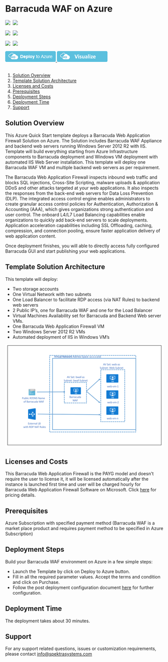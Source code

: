 # Barracuda WAF on Azure 

<IMG SRC="https://azbotstorage.blob.core.windows.net/badges/barracuda-waf-iis/PublicLastTestDate.svg" />&nbsp;
<IMG SRC="https://azbotstorage.blob.core.windows.net/badges/barracuda-waf-iis/PublicDeployment.svg" />&nbsp;

<IMG SRC="https://azbotstorage.blob.core.windows.net/badges/barracuda-waf-iis/FairfaxLastTestDate.svg" />&nbsp;
<IMG SRC="https://azbotstorage.blob.core.windows.net/badges/barracuda-waf-iis/FairfaxDeployment.svg" />&nbsp;

<IMG SRC="https://azbotstorage.blob.core.windows.net/badges/barracuda-waf-iis/BestPracticeResult.svg" />&nbsp;
<IMG SRC="https://azbotstorage.blob.core.windows.net/badges/barracuda-waf-iis/CredScanResult.svg" />&nbsp;

<a href="https://portal.azure.com/#create/Microsoft.Template/uri/https%3A%2F%2Fraw.githubusercontent.com%2FAzure%2Fazure-quickstart-templates%2Fmaster%2Fbarracuda-waf-iis%2Fazuredeploy.json" target="_blank">
<img src="https://raw.githubusercontent.com/Azure/azure-quickstart-templates/master/1-CONTRIBUTION-GUIDE/images/deploytoazure.png"/>
</a>
<a href="https://portal.azure.com/#create/Microsoft.Template/uri/https%3A%2F%2Fraw.githubusercontent.com%2FAzure%2Fazure-quickstart-templates%2Fmaster%2Fbarracuda-waf-iis%2Fazuredeploy.json" target="_blank">
<img src="https://raw.githubusercontent.com/Azure/azure-quickstart-templates/master/1-CONTRIBUTION-GUIDE/images/visualizebutton.png"/>
</a> 
<br><br>

<!-- TOC -->

1. [Solution Overview](#solution-overview)
2. [Template Solution Architecture ](#template-solution-architecture)
3. [Licenses and Costs ](#licenses-and-costs)
4. [Prerequisites](#prerequisites)
5. [Deployment Steps](#deployment-steps)
6. [Deployment Time](#deployment-time)
7. [Support](#support)


<!-- /TOC -->
## Solution Overview 
This Azure Quick Start template deploys a Barracuda Web Application Firewall Solution on Azure.  The Solution includes Barracuda WAF Appliance and backend web servers running Windows Server 2012 R2 with IIS. Template will build everything starting from Azure Infrastructure components to Barracuda deployment and Windows VM deployment with automated IIS Web Server installation. This template will deploy one Barracuda WAF VM and multiple backend web servers as per requirement. 

The Barracuda Web Application Firewall inspects inbound web traffic and blocks SQL injections, Cross-Site Scripting, malware uploads & application DDoS and other attacks targeted at your web applications. It also inspects the responses from the back-end web servers for Data Loss Prevention (DLP). The integrated access control engine enables administrators to create granular access control policies for Authentication, Authorization & Accounting (AAA), which gives organizations strong authentication and user control. The onboard L4/L7 Load Balancing capabilities enable organizations to quickly add back-end servers to scale deployments. Application acceleration capabilities including SSL Offloading, caching, compression, and connection pooling, ensure faster application delivery of web application content. 

Once deployment finishes, you will able to directly access fully configured Barracuda GUI and start publishing your web applications.

## Template Solution Architecture 

This template will deploy: 

- Two storage accounts 
-	One Virtual Network with two subnets
-	One Load Balancer to facilitate RDP access (via NAT Rules) to backend web servers
-	2 Public IP’s, one for Barracuda WAF and one for the Load Balancer
-	Virtual Machines Availability set for Barracuda and Backend Web server VMs.
-	One Barracuda Web Application Firewall VM
-	Two Windows Server 2012 R2 VMs
-	Automated deployment of IIS in Windows VM’s

![Deployment Solution Architecture](https://raw.githubusercontent.com/Azure/azure-quickstart-templates/master/barracuda-waf-iis/images/barracuda-architecture.png?raw=true)

## Licenses and Costs 

This Barracuda Web Application Firewall is the PAYG model and doesn't require the user to license it, it will be licensed automatically after the instance is launched first time and user will be charged hourly for Barracuda Web Application Firewall Software on Microsoft. Click [here](https://azure.microsoft.com/en-us/marketplace/partners/barracudanetworks/waf/#hourly) for pricing details.

## Prerequisites 

Azure Subscription with specified payment method (Barracuda WAF is a market place product and requires payment method to be specified in Azure Subscription)

## Deployment Steps  

Build your Barracuda WAF environment on Azure in a few simple steps:  
- Launch the Template by click on Deploy to Azure button.  
- Fill in all the required parameter values. Accept the terms and condition and click on Purchase. 
- Follow the post deployment configuration document [here](https://raw.githubusercontent.com/Azure/azure-quickstart-templates/master/barracuda-waf-iis/images/barracuda-waf-post-deployment-configuration-guide.pdf) for further configuration. 

## Deployment Time  

The deployment takes about 30 minutes. 

## Support 

For any support related questions, issues or customization requirements, please contact info@spektrasystems.com



